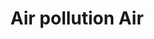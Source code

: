 ---
title: Air pollution Air
longTitle: 'Air pollution, Air'
tags:
- gccommon
relatedTerm:
- "[[Air quality]]"
---